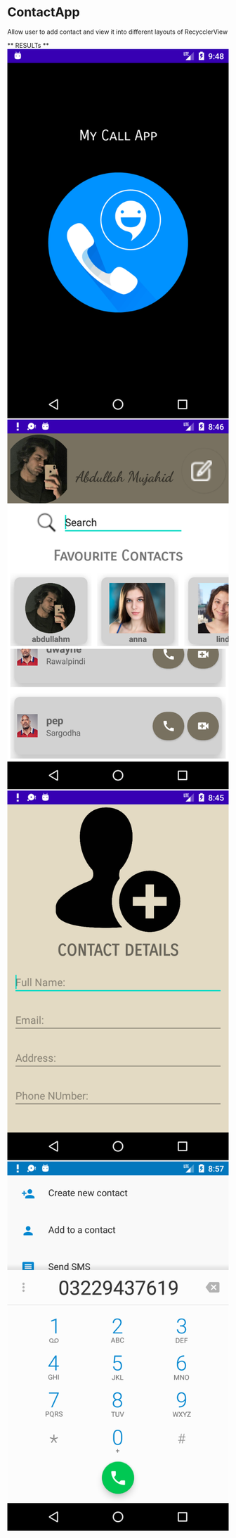 # ContactApp
Allow user to add contact and view it into different layouts of RecycclerView 

** RESULTs **
![](app/src/main/res/drawable/pic1.png)
![](app/src/main/res/drawable/pic2.png)
![](app/src/main/res/drawable/pic3.png)
![](app/src/main/res/drawable/pic4.png)
